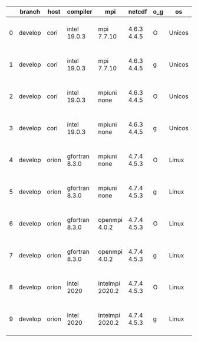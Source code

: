 |    | branch   | host   | compiler       | mpi             | netcdf      | o_g   | os     | build   | u_pass   | u_fail   | s_pass   | s_fail   | e_pass   | e_fail   |   nuopc_pass |   nuopc_fail | artifacts_hash                                                                                                                                          | modified                  |
|----|----------|--------|----------------|-----------------|-------------|-------|--------|---------|----------|----------|----------|----------|----------|----------|--------------|--------------|---------------------------------------------------------------------------------------------------------------------------------------------------------|---------------------------|
|  0 | develop  | cori   | intel 19.0.3   | mpi 7.7.10      | 4.6.3 4.4.5 | O     | Unicos | pass    | 13254    | 15       | 49       | 0        | 80       | 0        |           50 |            0 | [artifacts](https://github.com/esmf-org/esmf-test-artifacts/tree/86fde0db4c0af4ca3a993e5d0736a0b535980c94/develop/cori/intel/19.0.3/O/mpi/7.7.10)       | 2022-03-17 03:58:16 -0700 |
|  1 | develop  | cori   | intel 19.0.3   | mpi 7.7.10      | 4.6.3 4.4.5 | g     | Unicos | pass    | 13254    | 15       | 49       | 0        | 80       | 0        |           50 |            0 | [artifacts](https://github.com/esmf-org/esmf-test-artifacts/tree/aaa4e606c1db6ed7060c62e6da1dc3b0e101b2ac/develop/cori/intel/19.0.3/g/mpi/7.7.10)       | 2022-03-17 04:16:49 -0700 |
|  2 | develop  | cori   | intel 19.0.3   | mpiuni none     | 4.6.3 4.4.5 | O     | Unicos | pass    | 11727    | 15       | 8        | 0        | 43       | 0        |            0 |           50 | [artifacts](https://github.com/esmf-org/esmf-test-artifacts/tree/0b03337ac5c739401a85a06a1dda5cca9d880ff9/develop/cori/intel/19.0.3/O/mpiuni/none)      | 2022-03-17 03:37:02 -0700 |
|  3 | develop  | cori   | intel 19.0.3   | mpiuni none     | 4.6.3 4.4.5 | g     | Unicos | pass    | 11727    | 15       | 8        | 0        | 43       | 0        |            0 |           50 | [artifacts](https://github.com/esmf-org/esmf-test-artifacts/tree/5d138b07498b7e1062b213c0ea225f147aae103d/develop/cori/intel/19.0.3/g/mpiuni/none)      | 2022-03-17 03:51:35 -0700 |
|  4 | develop  | orion  | gfortran 8.3.0 | mpiuni none     | 4.7.4 4.5.3 | O     | Linux  | pass    | 11742    | 0        | 8        | 0        | 43       | 0        |            0 |           50 | [artifacts](https://github.com/esmf-org/esmf-test-artifacts/tree/f19ed14d94b7cb903b4ff35580b4153664ae54ea/develop/orion/gfortran/8.3.0/O/mpiuni/none)   | 2022-03-17 03:03:45 -0500 |
|  5 | develop  | orion  | gfortran 8.3.0 | mpiuni none     | 4.7.4 4.5.3 | g     | Linux  | pass    | 11742    | 0        | 8        | 0        | 43       | 0        |            0 |           50 | [artifacts](https://github.com/esmf-org/esmf-test-artifacts/tree/834fefaaa1554b2fdf2c9a5404e7cb4ea78a020d/develop/orion/gfortran/8.3.0/g/mpiuni/none)   | 2022-03-17 03:13:36 -0500 |
|  6 | develop  | orion  | gfortran 8.3.0 | openmpi 4.0.2   | 4.7.4 4.5.3 | O     | Linux  | pass    | 13269    | 0        | 49       | 0        | 80       | 0        |           50 |            0 | [artifacts](https://github.com/esmf-org/esmf-test-artifacts/tree/b73258ceec45c6e339821a49b3bbdf1094d68f8a/develop/orion/gfortran/8.3.0/O/openmpi/4.0.2) | 2022-03-17 03:09:17 -0500 |
|  7 | develop  | orion  | gfortran 8.3.0 | openmpi 4.0.2   | 4.7.4 4.5.3 | g     | Linux  | pass    | 13269    | 0        | 49       | 0        | 80       | 0        |           50 |            0 | [artifacts](https://github.com/esmf-org/esmf-test-artifacts/tree/599031f0cf042bfb01f5588c7e0dbf8a2732856d/develop/orion/gfortran/8.3.0/g/openmpi/4.0.2) | 2022-03-17 03:14:17 -0500 |
|  8 | develop  | orion  | intel 2020     | intelmpi 2020.2 | 4.7.4 4.5.3 | O     | Linux  | pass    | fail     | fail     | fail     | fail     | fail     | fail     |            0 |            0 | [artifacts](https://github.com/esmf-org/esmf-test-artifacts/tree/25a9f7fe99e520e97c8aad482909a235f1c66c66/develop/orion/intel/2020/O/intelmpi/2020.2)   | 2022-03-17 06:51:44 -0500 |
|  9 | develop  | orion  | intel 2020     | intelmpi 2020.2 | 4.7.4 4.5.3 | g     | Linux  | pass    | fail     | fail     | fail     | fail     | fail     | fail     |            0 |            0 | [artifacts](https://github.com/esmf-org/esmf-test-artifacts/tree/0a273413761eae7524475852f9b6ce19af94e665/develop/orion/intel/2020/g/intelmpi/2020.2)   | 2022-03-17 06:49:17 -0500 |